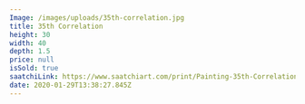 ```yaml
---
Image: /images/uploads/35th-correlation.jpg
title: 35th Correlation
height: 30
width: 40
depth: 1.5
price: null
isSold: true
saatchiLink: https://www.saatchiart.com/print/Painting-35th-Correlation/189576/3745517/view?sku=P186-U189576-A3936600-T2
date: 2020-01-29T13:38:27.845Z
---
```


